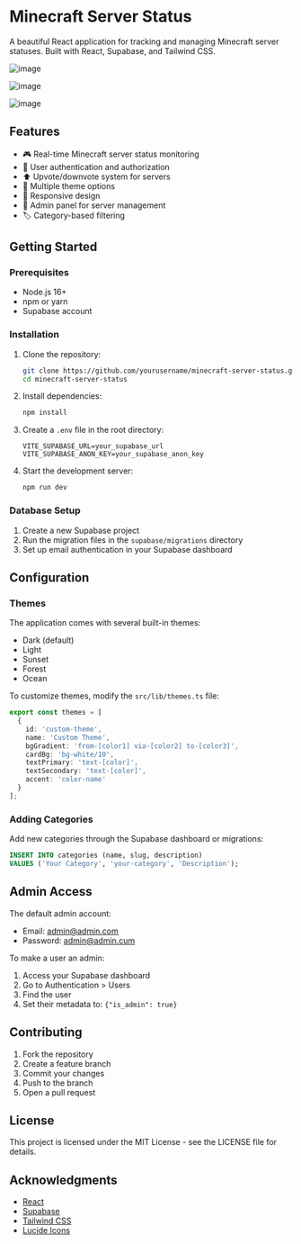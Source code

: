 # Minecraft Server Status

A beautiful React application for tracking and managing Minecraft server statuses. Built with React, Supabase, and Tailwind CSS.

![image](https://github.com/user-attachments/assets/91db381b-c0a5-467e-9415-be9d01b1b47e)

![image](https://github.com/user-attachments/assets/9eda0f66-cdef-4882-b781-fd20d1c5f694)

![image](https://github.com/user-attachments/assets/ccf53bcf-c191-4bd5-89e2-aa58adf905b0)

## Features

- 🎮 Real-time Minecraft server status monitoring
- 👥 User authentication and authorization
- ⬆️ Upvote/downvote system for servers
- 🎨 Multiple theme options
- 📱 Responsive design
- 👑 Admin panel for server management
- 🏷️ Category-based filtering

## Getting Started

### Prerequisites

- Node.js 16+
- npm or yarn
- Supabase account

### Installation

1. Clone the repository:
   ```bash
   git clone https://github.com/yourusername/minecraft-server-status.git
   cd minecraft-server-status
   ```

2. Install dependencies:
   ```bash
   npm install
   ```

3. Create a `.env` file in the root directory:
   ```env
   VITE_SUPABASE_URL=your_supabase_url
   VITE_SUPABASE_ANON_KEY=your_supabase_anon_key
   ```

4. Start the development server:
   ```bash
   npm run dev
   ```

### Database Setup

1. Create a new Supabase project
2. Run the migration files in the `supabase/migrations` directory
3. Set up email authentication in your Supabase dashboard

## Configuration

### Themes

The application comes with several built-in themes:
- Dark (default)
- Light
- Sunset
- Forest
- Ocean

To customize themes, modify the `src/lib/themes.ts` file:

```typescript
export const themes = [
  {
    id: 'custom-theme',
    name: 'Custom Theme',
    bgGradient: 'from-[color1] via-[color2] to-[color3]',
    cardBg: 'bg-white/10',
    textPrimary: 'text-[color]',
    textSecondary: 'text-[color]',
    accent: 'color-name'
  }
];
```

### Adding Categories

Add new categories through the Supabase dashboard or migrations:

```sql
INSERT INTO categories (name, slug, description)
VALUES ('Your Category', 'your-category', 'Description');
```

## Admin Access

The default admin account:
- Email: admin@admin.com
- Password: admin@admin.cum

To make a user an admin:
1. Access your Supabase dashboard
2. Go to Authentication > Users
3. Find the user
4. Set their metadata to: `{"is_admin": true}`

## Contributing

1. Fork the repository
2. Create a feature branch
3. Commit your changes
4. Push to the branch
5. Open a pull request

## License

This project is licensed under the MIT License - see the LICENSE file for details.

## Acknowledgments

- [React](https://reactjs.org/)
- [Supabase](https://supabase.io/)
- [Tailwind CSS](https://tailwindcss.com/)
- [Lucide Icons](https://lucide.dev/)
